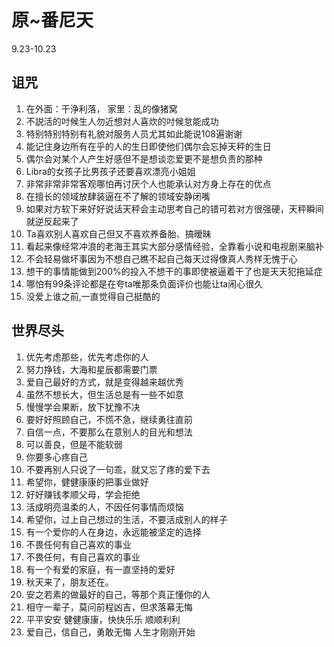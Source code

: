 # 原~番尼天
9.23-10.23
## 诅咒
1.	在外面：干浄利落， 家里：乱的像猪窝
2.	不説活的吋候生人勿近想対人喜炊的吋候怠能成功
3.	特别特别特别有礼貌对服务人员尤其如此能说108遍谢谢
4.	能记住身边所有在乎的人的生日即使他们偶尔会忘掉天秤的生日
5.	偶尔会对某个人产生好感但不是想谈恋爱更不是想负责的那种
6.	Libra的女孩子比男孩子还要喜欢漂亮小姐姐
7.	非常非常非常客观哪怕再讨厌个人也能承认对方身上存在的优点
8.	在擅长的领域放肆装逼在不了解的领域安静闭嘴
9.	如果对方软下来好好说话天秤会主动思考自己的错可若对方很强硬，天秤瞬间就逆反起来了
10.	Ta喜欢别人喜欢自己但又不喜欢养备胎、搞暧昧
11.	看起来像经常冲浪的老海王其实大部分感情经验，全靠看小说和电视剧来脑补
12.	不会轻易做坏事因为不想自己瞧不起自己每天过得像真人秀样无愧于心
13.	想干的事情能做到200%的投入不想干的事即使被逼着干了也是天天犯拖延症
14.	哪怕有99条评论都是在夸ta唯那条负面评价也能让ta闹心很久
15.	没爱上谁之前,一直觉得自己挺酷的

## 世界尽头
1.	优先考虑那些，优先考虑你的人
2.	努力挣钱，大海和星辰都需要门票
3.	爱自己最好的方式，就是变得越来越优秀
4.	虽然不想长大，但生活总是有一些不如意
5.	慢慢学会果断，放下犹豫不决
6.	要好好照顾自己，不慌不急，继续勇往直前
7.	自信一点，不要那么在意别人的目光和想法
8.	可以善良，但是不能软弱
9.	你要多心疼自己
10.	不要再别人只说了一句乖，就又忘了疼的爱下去
11.	希望你，健健康康的把事业做好
12.	好好赚钱孝顺父母，学会拒绝
13.	活成明亮温柔的人，不因任何事情而烦恼
14.	希望你，过上自己想过的生活，不要活成别人的样子
15.	有一个爱你的人在身边，永远能被坚定的选择
16.	不畏任何有自己喜欢的事业
17.	不畏任何，有自己喜欢的事业
18.	有一个有爱的家庭，有一直坚持的爱好
19.	秋天来了，朋友还在。
20.	安之若素的做最好的自己，等那个真正懂你的人
21.	相守一辈子，莫问前程凶吉，但求落幕无悔
22.	平平安安 健健康康，快快乐乐 顺顺利利
23.	爱自己，信自己，勇敢无悔
人生才刚刚开始
